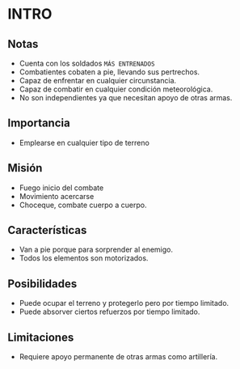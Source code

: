 # INTRO
## Notas
- Cuenta con los soldados `MÁS ENTRENADOS`
- Combatientes cobaten a pie, llevando sus pertrechos.
- Capaz de enfrentar en cualquier circunstancia.
- Capaz de combatir en cualquier condición meteorológica.
- No son independientes ya que necesitan apoyo de otras armas.
## Importancia
- Emplearse en cualquier tipo de terreno
## Misión
- Fuego inicio del combate
- Movimiento acercarse
- Choceque, combate cuerpo a cuerpo.
## Características
- Van a pie porque para sorprender al enemigo.
- Todos los elementos son motorizados.
## Posibilidades
- Puede ocupar el terreno y protegerlo pero por tiempo limitado.
- Puede absorver ciertos refuerzos por tiempo limitado.
## Limitaciones
- Requiere apoyo permanente de otras armas como artillería.
